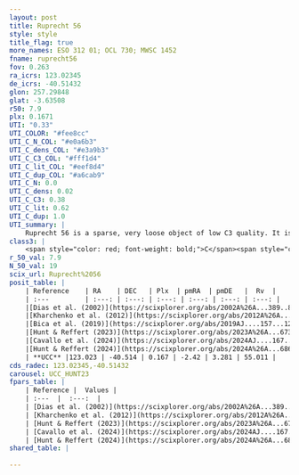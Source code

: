 ```yaml
---
layout: post
title: Ruprecht 56
style: style
title_flag: true
more_names: ESO 312 01; OCL 730; MWSC 1452
fname: ruprecht56
fov: 0.263
ra_icrs: 123.02345
de_icrs: -40.51432
glon: 257.29848
glat: -3.63508
r50: 7.9
plx: 0.1671
UTI: "0.33"
UTI_COLOR: "#fee8cc"
UTI_C_N_COL: "#e0a6b3"
UTI_C_dens_COL: "#e3a9b3"
UTI_C_C3_COL: "#fff1d4"
UTI_C_lit_COL: "#eef8d4"
UTI_C_dup_COL: "#a6cab9"
UTI_C_N: 0.0
UTI_C_dens: 0.02
UTI_C_C3: 0.38
UTI_C_lit: 0.62
UTI_C_dup: 1.0
UTI_summary: |
    Ruprecht 56 is a sparse, very loose object of low C3 quality. It is moderately studied in the literature.<br><br><span style="color: #99180f; font-weight: bold;">Warning: </span>contains less than 25 stars with <i>P>0.5</i> estimated.
class3: |
    <span style="color: red; font-weight: bold;">C</span><span style="color: #FFC300; font-weight: bold;">B</span>
r_50_val: 7.9
N_50_val: 19
scix_url: Ruprecht%2056
posit_table: |
    | Reference    | RA    | DEC   | Plx  | pmRA  | pmDE   |  Rv  |
    | :---         | :---: | :---: | :---: | :---: | :---: | :---: |
    |[Dias et al. (2002)](https://scixplorer.org/abs/2002A%26A...389..871D) | 123.138 | -40.467 | -- | -2.48 | 4.58 | -- |
    |[Kharchenko et al. (2012)](https://scixplorer.org/abs/2012A%26A...543A.156K) | 123.165 | -40.485 | -- | -9.4 | 4.8 | -- |
    |[Bica et al. (2019)](https://scixplorer.org/abs/2019AJ....157...12B) | 123.14 | -40.464 | -- | -- | -- | -- |
    |[Hunt & Reffert (2023)](https://scixplorer.org/abs/2023A%26A...673A.114H) | 122.958 | -40.496 | 0.151 | -2.427 | 3.262 | 94.417 |
    |[Cavallo et al. (2024)](https://scixplorer.org/abs/2024AJ....167...12C) | 122.895 | -40.514 | 0.156 | -- | -- | -- |
    |[Hunt & Reffert (2024)](https://scixplorer.org/abs/2024A%26A...686A..42H) | 122.958 | -40.496 | 0.151 | -2.427 | 3.262 | 94.417 |
    | **UCC** |123.023 | -40.514 | 0.167 | -2.42 | 3.281 | 55.011 | 
cds_radec: 123.02345,-40.51432
carousel: UCC_HUNT23
fpars_table: |
    | Reference |  Values |
    | :---  |  :---:  |
    | [Dias et al. (2002)](https://scixplorer.org/abs/2002A%26A...389..871D) | `E(B-V)=0.12, Dist=410.0, Age=8.7` |
    | [Kharchenko et al. (2012)](https://scixplorer.org/abs/2012A%26A...543A.156K) | `e_bv=0.121, distance=429, log_age=8.745` |
    | [Hunt & Reffert (2023)](https://scixplorer.org/abs/2023A%26A...673A.114H) | `AV50=2.934, diffAV50=1.73, MOD50=13.839, logAge50=8.084` |
    | [Cavallo et al. (2024)](https://scixplorer.org/abs/2024AJ....167...12C) | `AV50=2.97, dMod50=12.91, logAge50=8.13, [Fe/H]50=0.06` |
    | [Hunt & Reffert (2024)](https://scixplorer.org/abs/2024A%26A...686A..42H) | `MassJ=403.477` |
shared_table: |
    
---
```

